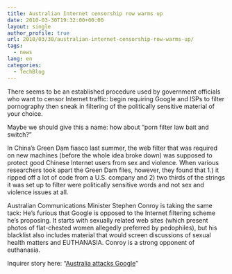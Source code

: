 ```yaml
---
title: Australian Internet censorship row warms up
date: 2010-03-30T19:32:00+00:00
layout: single
author_profile: true
url: 2010/03/30/australian-internet-censorship-row-warms-up/
tags:
  - news
lang: en
categories: 
  - TechBlog
---
```

There seems to be an established procedure used by government officials who want to censor Internet traffic: begin requiring Google and ISPs to filter pornography then sneak in filtering of the politically sensitive material of your choice.

Maybe we should give this a name: how about “porn filter law bait and switch?”

In China’s Green Dam fiasco last summer, the web filter that was required on new machines (before the whole idea broke down) was supposed to protect good Chinese Internet users from sex and violence. When various researchers took apart the Green Dam files, however, they found that 1.) it ripped off a lot of code from a U.S. company and 2) two thirds of the strings it was set up to filter were politically sensitive words and not sex and violence issues at all.

Australian Communications Minister Stephen Conroy is taking the same tack: He’s furious that Google is opposed to the Internet filtering scheme he’s proposing. It starts with sexually related web sites (which present photos of flat-chested women allegedly preferred by pedophiles), but his blacklist also includes material that would screen discussions of sexual health matters and EUTHANASIA. Conroy is a strong opponent of euthanasia.

Inquirer story here: “[Australia attacks Google](http://www.theinquirer.net/inquirer/news/1598864/australia-attacks-google)”